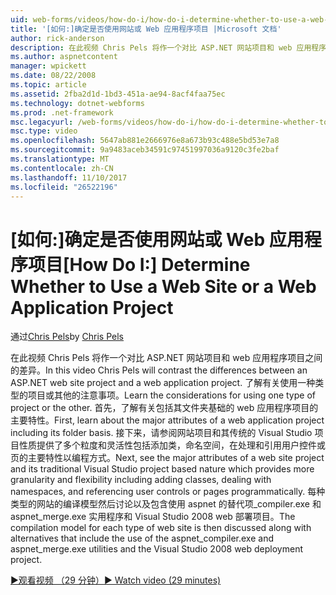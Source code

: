 ```yaml
---
uid: web-forms/videos/how-do-i/how-do-i-determine-whether-to-use-a-web-site-or-a-web-application-project
title: '[如何:]确定是否使用网站或 Web 应用程序项目 |Microsoft 文档'
author: rick-anderson
description: 在此视频 Chris Pels 将作一个对比 ASP.NET 网站项目和 web 应用程序项目之间的差异。 了解有关使用注意事项...
ms.author: aspnetcontent
manager: wpickett
ms.date: 08/22/2008
ms.topic: article
ms.assetid: 2fba2d1d-1bd3-451a-ae94-8acf4faa75ec
ms.technology: dotnet-webforms
ms.prod: .net-framework
msc.legacyurl: /web-forms/videos/how-do-i/how-do-i-determine-whether-to-use-a-web-site-or-a-web-application-project
msc.type: video
ms.openlocfilehash: 5647ab881e2666976e8a673b93c488e5bd53e7a8
ms.sourcegitcommit: 9a9483aceb34591c97451997036a9120c3fe2baf
ms.translationtype: MT
ms.contentlocale: zh-CN
ms.lasthandoff: 11/10/2017
ms.locfileid: "26522196"
---
```

<a name="how-do-i-determine-whether-to-use-a-web-site-or-a-web-application-project"></a><span data-ttu-id="db915-104">[如何:]确定是否使用网站或 Web 应用程序项目</span><span class="sxs-lookup"><span data-stu-id="db915-104">[How Do I:] Determine Whether to Use a Web Site or a Web Application Project</span></span>
====================
<span data-ttu-id="db915-105">通过[Chris Pels](https://twitter.com/chrispels)</span><span class="sxs-lookup"><span data-stu-id="db915-105">by [Chris Pels](https://twitter.com/chrispels)</span></span>

<span data-ttu-id="db915-106">在此视频 Chris Pels 将作一个对比 ASP.NET 网站项目和 web 应用程序项目之间的差异。</span><span class="sxs-lookup"><span data-stu-id="db915-106">In this video Chris Pels will contrast the differences between an ASP.NET web site project and a web application project.</span></span> <span data-ttu-id="db915-107">了解有关使用一种类型的项目或其他的注意事项。</span><span class="sxs-lookup"><span data-stu-id="db915-107">Learn the considerations for using one type of project or the other.</span></span> <span data-ttu-id="db915-108">首先，了解有关包括其文件夹基础的 web 应用程序项目的主要特性。</span><span class="sxs-lookup"><span data-stu-id="db915-108">First, learn about the major attributes of a web application project including its folder basis.</span></span> <span data-ttu-id="db915-109">接下来，请参阅网站项目和其传统的 Visual Studio 项目性质提供了多个粒度和灵活性包括添加类，命名空间，在处理和引用用户控件或页的主要特性以编程方式。</span><span class="sxs-lookup"><span data-stu-id="db915-109">Next, see the major attributes of a web site project and its traditional Visual Studio project based nature which provides more granularity and flexibility including adding classes, dealing with namespaces, and referencing user controls or pages programmatically.</span></span> <span data-ttu-id="db915-110">每种类型的网站的编译模型然后讨论以及包含使用 aspnet 的替代项\_compiler.exe 和 aspnet\_merge.exe 实用程序和 Visual Studio 2008 web 部署项目。</span><span class="sxs-lookup"><span data-stu-id="db915-110">The compilation model for each type of web site is then discussed along with alternatives that include the use of the aspnet\_compiler.exe and aspnet\_merge.exe utilities and the Visual Studio 2008 web deployment project.</span></span>

[<span data-ttu-id="db915-111">&#9654;观看视频 （29 分钟）</span><span class="sxs-lookup"><span data-stu-id="db915-111">&#9654; Watch video (29 minutes)</span></span>](https://channel9.msdn.com/Blogs/ASP-NET-Site-Videos/how-do-i-determine-whether-to-use-a-web-site-or-a-web-application-project)
